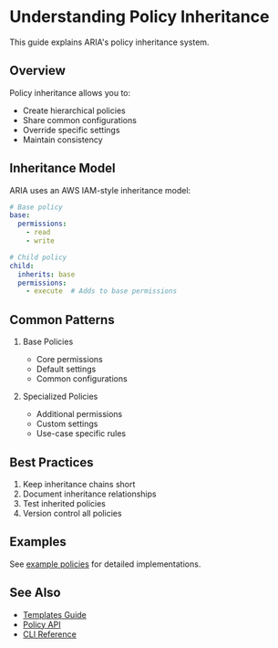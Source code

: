 # Understanding Policy Inheritance

This guide explains ARIA's policy inheritance system.

## Overview

Policy inheritance allows you to:
- Create hierarchical policies
- Share common configurations
- Override specific settings
- Maintain consistency

## Inheritance Model

ARIA uses an AWS IAM-style inheritance model:
```yaml
# Base policy
base:
  permissions:
    - read
    - write

# Child policy
child:
  inherits: base
  permissions:
    - execute  # Adds to base permissions
```

## Common Patterns

1. Base Policies
   - Core permissions
   - Default settings
   - Common configurations

2. Specialized Policies
   - Additional permissions
   - Custom settings
   - Use-case specific rules

## Best Practices

1. Keep inheritance chains short
2. Document inheritance relationships
3. Test inherited policies
4. Version control all policies

## Examples

See [example policies](../examples/inherited-policy.yml) for detailed implementations.

## See Also

- [Templates Guide](templates.md)
- [Policy API](../api/policy.md)
- [CLI Reference](cli.md)
